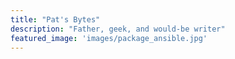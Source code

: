 ```yaml
---
title: "Pat's Bytes"
description: "Father, geek, and would-be writer"
featured_image: 'images/package_ansible.jpg'
---
```

